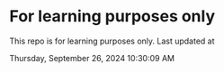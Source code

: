# For learning purposes only
This repo is for learning purposes only.
Last updated at

Thursday, September 26, 2024 10:30:09 AM

